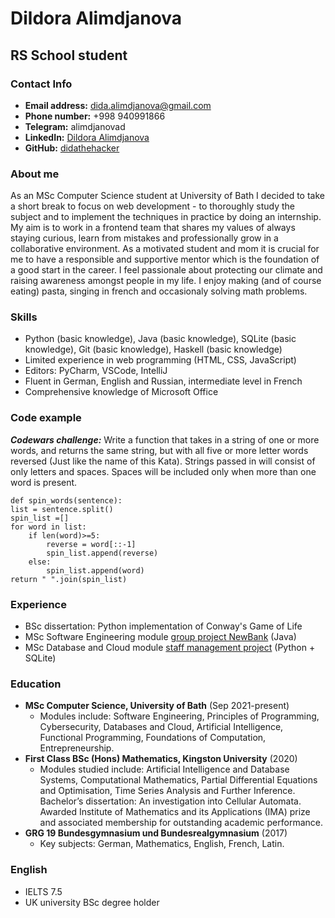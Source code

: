 # Dildora Alimdjanova
## RS School student 

### Contact Info ###
- **Email address:** dida.alimdjanova@gmail.com
- **Phone number:** +998 940991866
- **Telegram:** alimdjanovad
- **LinkedIn:** [Dildora Alimdjanova](https://www.linkedin.com/in/dildora-alimdjanova/)
- **GitHub:** [didathehacker](https://github.com/didathehacker)

### About me ###
As an MSc Computer Science student at University of Bath I decided to take a short break to focus on web development - to thoroughly study the subject and to implement the techniques in practice by doing an internship. My aim is to work in a frontend team that shares my values of always staying curious, learn from mistakes and professionally grow in a collaborative environment. As a motivated student and mom it is crucial for me to have a responsible and supportive mentor which is the foundation of a good start in the career.
I feel passionale about protecting our climate and raising awareness amongst people in my life.
I enjoy making (and of course eating) pasta, singing in french and occasionaly solving math problems. 

### Skills ###
- Python (basic knowledge), Java (basic knowledge), SQLite (basic knowledge), Git  (basic knowledge), Haskell (basic knowledge)
- Limited experience in web programming (HTML, CSS, JavaScript)
- Editors: PyCharm, VSCode, IntelliJ
- Fluent in German, English and Russian, intermediate level in French
- Comprehensive knowledge of Microsoft Office

### Code example ###
***Codewars challenge:*** Write a function that takes in a string of one or more words, 
 and returns the same string, but with all five or more letter  words reversed (Just like the name of this Kata). Strings passed  in will consist of only letters and spaces. Spaces will be included only when more than one word is present.

    def spin_words(sentence):
    list = sentence.split()
    spin_list =[]
    for word in list:
        if len(word)>=5:
            reverse = word[::-1]
            spin_list.append(reverse)
        else:
            spin_list.append(word)
    return " ".join(spin_list)

### Experience ###
- BSc dissertation: Python implementation of Conway's Game of Life
- MSc Software Engineering module [group project NewBank](https://github.com/draxano/newBank) (Java)
- MSc Database and Cloud module [staff management project](https://replit.com/@dida999/ABCcompany#main.py) (Python + SQLite)

### Education ###
- **MSc Computer Science, University of Bath** (Sep 2021-present)
    - Modules include: Software Engineering, Principles of Programming, Cybersecurity, Databases and Cloud, Artificial Intelligence, Functional Programming, Foundations of Computation, Entrepreneurship.
- **First Class BSc (Hons) Mathematics, Kingston University** (2020)
    - Modules studied include: Artificial Intelligence and Database Systems, Computational Mathematics, Partial Differential Equations and Optimisation, Time Series Analysis and Further Inference.
        Bachelor’s dissertation: An investigation into Cellular Automata. 
        Awarded Institute of Mathematics and its Applications (IMA) prize and associated membership for outstanding academic performance.
- **GRG 19 Bundesgymnasium und Bundesrealgymnasium** (2017)
     -  Key subjects: German, Mathematics, English, French, Latin.

### English ###
- IELTS 7.5 
- UK university BSc degree holder